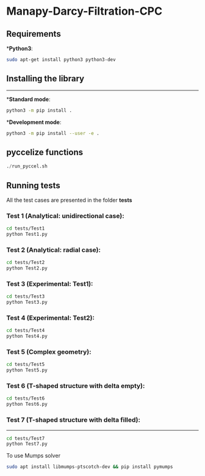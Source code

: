 # Manapy-Darcy-Filtration-CPC

## Requirements

***Python3**:
```bash
sudo apt-get install python3 python3-dev
```

## Installing the library
-----

***Standard mode**:
```bash
python3 -m pip install .
```
   
***Development mode**:
```bash
python3 -m pip install --user -e .
```

## pyccelize functions

```python
./run_pyccel.sh
```
## Running tests
All the test cases are presented in the folder **tests**


### Test 1 (Analytical: unidirectional case):
```bash
cd tests/Test1
python Test1.py
```


### Test 2 (Analytical: radial case):
```bash
cd tests/Test2
python Test2.py
```

### Test 3 (Experimental: Test1):
```bash
cd tests/Test3
python Test3.py
```

### Test 4 (Experimental: Test2):
```bash
cd tests/Test4
python Test4.py
```

### Test 5 (Complex geometry):
```bash
cd tests/Test5
python Test5.py
```
### Test 6 (T-shaped structure with delta empty):
```bash
cd tests/Test6
python Test6.py
```

### Test 7 (T-shaped structure with delta filled):
-----
```bash
cd tests/Test7
python Test7.py
```

To use Mumps solver

```sh
sudo apt install libmumps-ptscotch-dev && pip install pymumps
```




